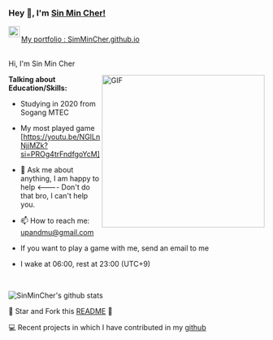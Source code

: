 ### Hey 👋, I'm [Sin Min Cher!](https://github.com/PrudhviGNV)


<a href="https://[www.linkedin.com/in/SinMinCher](https://github.com/SinMinCher)/">
  <img align="left" alt="SinMinCher's LinkdeIN" width="22px" src="https://cdn.jsdelivr.net/npm/simple-icons@v3/icons/linkedin.svg" />
</a>

<br />
 <a href="[https://github.com/SinMinCher]/" align="left" > My portfolio : SimMinCher.github.io </a> 
<br />
<br />

Hi, I'm Sin Min Cher






 <img align="right" height="300px" width= "320px" alt="GIF" src="https://media.giphy.com/media/CVtNe84hhYF9u/giphy.gif" />

**Talking about Education/Skills:**

- Studying in 2020 from Sogang MTEC

- My most played game [https://youtu.be/NGILnNjjMZk?si=PROg4trFndfgoYcM]

- 💬 Ask me about anything, I am happy to help <---- Don't do that bro, I can't help you.

- 📫 How to reach me: upandmu@gmail.com

- If you want to play a game with me, send an email to me

- I wake at 06:00, rest at 23:00 (UTC+9)

&nbsp;


![SinMinCher's github stats](https://github-readme-stats.vercel.app/api?username=SinMinCher&show_icons=true&hide_border=true)

:pushpin: Star and Fork this [README](https://github.com/SinMinCher/SinMinCher) :pencil:

💻 Recent projects in which I have contributed in my [github](https://github.com/SinMinCher/)




